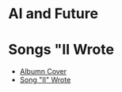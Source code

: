 # AI and Future

# Songs "II Wrote
- [Albumn Cover](https://github.com/nicklawman/nicklawman.github.io/blob/main/songiiwrote.pdf)
- [Song "II" Wrote](s2w/index.html)

